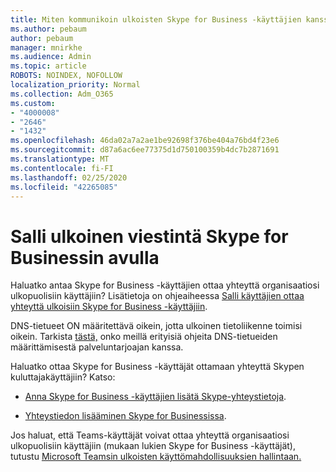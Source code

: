 ```yaml
---
title: Miten kommunikoin ulkoisten Skype for Business -käyttäjien kanssa
ms.author: pebaum
author: pebaum
manager: mnirkhe
ms.audience: Admin
ms.topic: article
ROBOTS: NOINDEX, NOFOLLOW
localization_priority: Normal
ms.collection: Adm_O365
ms.custom:
- "4000008"
- "2646"
- "1432"
ms.openlocfilehash: 46da02a7a2ae1be92698f376be404a76bd4f23e6
ms.sourcegitcommit: d87a6ac6ee77375d1d750100359b4dc7b2871691
ms.translationtype: MT
ms.contentlocale: fi-FI
ms.lasthandoff: 02/25/2020
ms.locfileid: "42265085"
---
```

# <a name="allow-external-communications-with-skype-for-business"></a>Salli ulkoinen viestintä Skype for Businessin avulla 

Haluatko antaa Skype for Business -käyttäjien ottaa yhteyttä organisaatiosi ulkopuolisiin käyttäjiin? Lisätietoja on ohjeaiheessa [Salli käyttäjien ottaa yhteyttä ulkoisiin Skype for Business -käyttäjiin](https://docs.microsoft.com/skypeforbusiness/set-up-skype-for-business-online/allow-users-to-contact-external-skype-for-business-users).

DNS-tietueet ON määritettävä oikein, jotta ulkoinen tietoliikenne toimisi oikein. Tarkista [tästä,](https://docs.microsoft.com/office365/admin/get-help-with-domains/set-up-your-domain-host-specific-instructions?view=o365-worldwide) onko meillä erityisiä ohjeita DNS-tietueiden määrittämisestä palveluntarjoajan kanssa. 

Haluatko ottaa Skype for Business -käyttäjät ottamaan yhteyttä Skypen kuluttajakäyttäjiin? Katso:

- [Anna Skype for Business -käyttäjien lisätä Skype-yhteystietoja](https://docs.microsoft.com/skypeforbusiness/set-up-skype-for-business-online/let-skype-for-business-users-add-skype-contacts). 

- [Yhteystiedon lisääminen Skype for Businessissa](https://support.office.com/article/add-a-contact-in-skype-for-business-89338023-2adf-4f5c-90b6-f8b6f72fadd1).


Jos haluat, että Teams-käyttäjät voivat ottaa yhteyttä organisaatiosi ulkopuolisiin käyttäjiin (mukaan lukien Skype for Business -käyttäjät), tutustu [Microsoft Teamsin ulkoisten käyttömahdollisuuksien hallintaan.](https://docs.microsoft.com/microsoftteams/let-your-teams-users-communicate-with-other-people) 